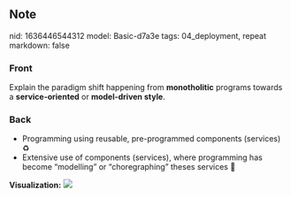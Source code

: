 ## Note
nid: 1636446544312
model: Basic-d7a3e
tags: 04_deployment, repeat
markdown: false

### Front
Explain the paradigm shift happening from <b>monotholitic</b>
programs towards a <b>service-oriented</b> or <b>model-driven
style</b>.

### Back
<ul>
  <li>Programming using reusable, pre-programmed components
  (services) ♻️
  <li>Extensive use of components (services), where programming has
  become “modelling” or “choregraphing” theses services 💃
</ul><b>Visualization:</b> <img src= 
"paste-f2f97861f6dfca73c85956d57d03523340429095.jpg">
